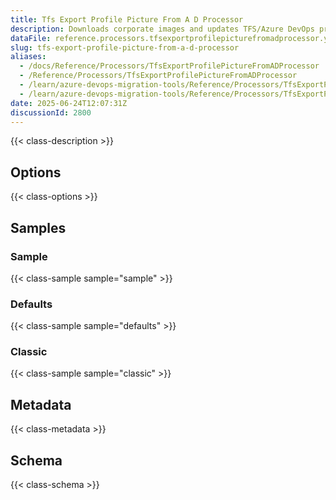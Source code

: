```yaml
---
title: Tfs Export Profile Picture From A D Processor
description: Downloads corporate images and updates TFS/Azure DevOps profiles
dataFile: reference.processors.tfsexportprofilepicturefromadprocessor.yaml
slug: tfs-export-profile-picture-from-a-d-processor
aliases:
  - /docs/Reference/Processors/TfsExportProfilePictureFromADProcessor
  - /Reference/Processors/TfsExportProfilePictureFromADProcessor
  - /learn/azure-devops-migration-tools/Reference/Processors/TfsExportProfilePictureFromADProcessor
  - /learn/azure-devops-migration-tools/Reference/Processors/TfsExportProfilePictureFromADProcessor/index.md
date: 2025-06-24T12:07:31Z
discussionId: 2800
---
```


{{< class-description >}}

## Options

{{< class-options >}}

## Samples

### Sample

{{< class-sample sample="sample" >}}

### Defaults

{{< class-sample sample="defaults" >}}

### Classic

{{< class-sample sample="classic" >}}

## Metadata

{{< class-metadata >}}

## Schema

{{< class-schema >}}
